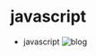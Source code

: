 # javascript
- javascript
![blog](https://github.com/HFM1/javascript/blob/master/static/images/%E5%8D%9A%E5%AE%A2.png "blog")
